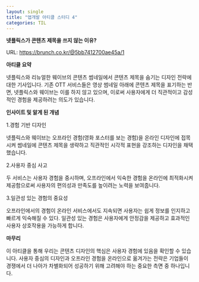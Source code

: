 ```yaml
---
layout: single
title: "앱개발 아티클 스터디 4"
categories: TIL
---
```

**넷플릭스가 콘텐츠 제목을 쓰지 않는 이유?**

URL: https://brunch.co.kr/@5bb7412700ae45a/1

**아티클 요약**

넷플릭스와 리뉴얼한 웨이브의 콘텐츠 썸네일에서 콘텐츠 제목을 숨기는 디자인 전략에 대한 기사입니다. 기존 OTT 서비스들은 영상 썸네일 아래에 콘텐츠 제목을 표기하는 반면, 넷플릭스와 웨이브는 이를 하지 않고 있으며, 이로써 사용자에게 더 직관적이고 감성적인 경험을 제공하려는 의도가 있습니다.

**인사이트 및 알게 된 개념**

1.경험 기반 디자인

넷플릭스와 웨이브는 오프라인 경험(영화 포스터를 보는 경험)을 온라인 디자인에 접목시켜 썸네일에 콘텐츠 제목을 생략하고 직관적인 시각적 표현을 강조하는 디자인을 채택했습니다.

2.사용자 중심 사고

두 서비스는 사용자 경험을 중시하며, 오프라인에서 익숙한 경험을 온라인에 최적화시켜 제공함으로써 사용자의 편의성과 만족도를 높이려는 노력을 보여줍니다.

3.일관성 있는 경험의 중요성

오프라인에서의 경험이 온라인 서비스에서도 지속되면 사용자는 쉽게 정보를 인지하고 빠르게 익숙해질 수 있다. 일관성 있는 경험은 사용자에게 안정감을 제공하고 효과적인 사용자 상호작용을 가능하게 합니다.

**마무리**

이 아티클을 통해 우리는 콘텐츠 디자인의 핵심은 사용자 경험에 있음을 확인할 수 있습니다. 사용자 중심의 디자인과 오프라인 경험을 온라인으로 옮겨가는 전략은 기업들이 경쟁에서 더 나아가 차별화되어 성공하기 위해 고려해야 하는 중요한 측면 중 하나입니다.
